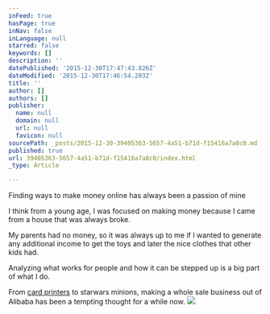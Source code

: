 ```yaml
---
inFeed: true
hasPage: true
inNav: false
inLanguage: null
starred: false
keywords: []
description: ''
datePublished: '2015-12-30T17:47:43.826Z'
dateModified: '2015-12-30T17:46:54.203Z'
title: ''
author: []
authors: []
publisher:
  name: null
  domain: null
  url: null
  favicon: null
sourcePath: _posts/2015-12-30-39405363-5657-4a51-b71d-f15416a7a8c0.md
published: true
url: 39405363-5657-4a51-b71d-f15416a7a8c0/index.html
_type: Article

---
```

Finding ways to make money online has always been a passion of mine

I think from a young age, I was focused on making money because I came from a house that was always broke.

My parents had no money, so it was always up to me if I wanted to generate any additional income to get the toys and later the nice clothes that other kids had.

Analyzing what works for people and how it can be stepped up is a big part of what I do.

From [card printers][0] to starwars minions, making a whole sale business out of Alibaba has been a tempting thought for a while now.
![](https://the-grid-user-content.s3-us-west-2.amazonaws.com/748c7743-c4e1-4057-bf81-d2fe4a490e53.png)

[0]: http://www.alibaba.com/product-detail/Most-popular-new-type-ID-card_60136222289/showimage.html